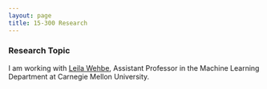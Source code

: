 ```yaml
---
layout: page
title: 15-300 Research
---
```


### Research Topic
I am working with [Leila Wehbe](http://www.cs.cmu.edu/~lwehbe/), Assistant
Professor in the Machine Learning Department at Carnegie Mellon University.
